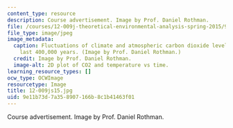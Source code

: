 ```yaml
---
content_type: resource
description: Course advertisement. Image by Prof. Daniel Rothman.
file: /courses/12-009j-theoretical-environmental-analysis-spring-2015/9e11b73d7a358907166b8c1b41463f01_12-009js15.jpg
file_type: image/jpeg
image_metadata:
  caption: Fluctuations of climate and atmospheric carbon dioxide levels over the
    last 400,000 years. (Image by Prof. Daniel Rothman.)
  credit: Image by Prof. Daniel Rothman.
  image-alt: 2D plot of CO2 and temperature vs time.
learning_resource_types: []
ocw_type: OCWImage
resourcetype: Image
title: 12-009js15.jpg
uid: 9e11b73d-7a35-8907-166b-8c1b41463f01
---
```

Course advertisement. Image by Prof. Daniel Rothman.

